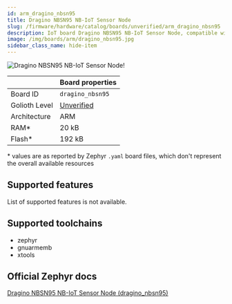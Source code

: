 ```yaml
---
id: arm_dragino_nbsn95
title: Dragino NBSN95 NB-IoT Sensor Node
slug: /firmware/hardware/catalog/boards/unverified/arm_dragino_nbsn95
description: IoT board Dragino NBSN95 NB-IoT Sensor Node, compatible with Golioth at unverified level.
image: /img/boards/arm/dragino_nbsn95.jpg
sidebar_class_name: hide-item
---
```


[//]: # (This is an auto-generated file, do not edit! Changes to it will be lost upon re-generation)

![Dragino NBSN95 NB-IoT Sensor Node!](/img/boards/arm/dragino_nbsn95.jpg "Dragino NBSN95 NB-IoT Sensor Node")

|                | Board properties     |
| -------------  | -------------------- |
| Board ID       | `dragino_nbsn95` |
| Golioth Level  | [Unverified](/firmware/hardware#unverified-boards) |
| Architecture   | ARM |
| RAM*           | 20 kB |
| Flash*         | 192 kB |

\* values are as reported by Zephyr `.yaml` board files, which don't represent the overall available resources



## Supported features

List of supported features is not available.

## Supported toolchains

* zephyr
* gnuarmemb
* xtools

## Official Zephyr docs

[Dragino NBSN95 NB-IoT Sensor Node (dragino_nbsn95)](https://docs.zephyrproject.org/latest/boards/arm/dragino_nbsn95/doc/index.html)

